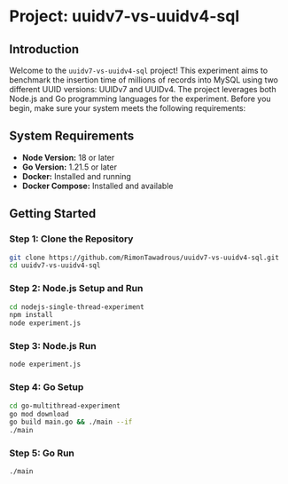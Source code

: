 # Project: uuidv7-vs-uuidv4-sql

## Introduction

Welcome to the `uuidv7-vs-uuidv4-sql` project! This experiment aims to benchmark the insertion time of millions of records into MySQL using two different UUID versions: UUIDv7 and UUIDv4. The project leverages both Node.js and Go programming languages for the experiment. Before you begin, make sure your system meets the following requirements:

## System Requirements

- **Node Version:** 18 or later
- **Go Version:** 1.21.5 or later
- **Docker:** Installed and running
- **Docker Compose:** Installed and available

## Getting Started

### Step 1: Clone the Repository

```bash
git clone https://github.com/RimonTawadrous/uuidv7-vs-uuidv4-sql.git
cd uuidv7-vs-uuidv4-sql
```

### Step 2: Node.js Setup and Run

```bash
cd nodejs-single-thread-experiment
npm install
node experiment.js
```

### Step 3: Node.js Run

```bash
node experiment.js
```

### Step 4: Go Setup

```bash
cd go-multithread-experiment
go mod download
go build main.go && ./main --if
./main
```

### Step 5: Go Run

```bash
./main
```

<!--
# Connect to the database

# For UUIDv4
## Create chat_messages table
## Insert records and get time (sum of every insertion)

# Stop Docker & delete volume (Important to avoid affecting UUIDv7 insertions)
docker-compose down -v

# Wait 1 sec (let the system clean any swap)

# For UUIDv7
## Create chat_messages table
## Insert records and get time

# Stop Docker & delete volume

# Wait 1 sec

# For Integer
## Create chat_messages table
## Insert records and get time

# Stop Docker & delete volume

# Wait 1 sec -->
